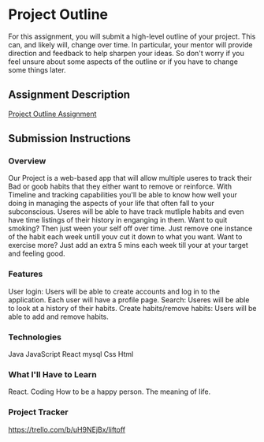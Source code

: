 # Project Outline
For this assignment, you will submit a high-level outline of your project. This can, and likely will, change over time. In particular, your mentor will provide direction and feedback to help sharpen your ideas. So don't worry if you feel unsure about some aspects of the outline or if you have to change some things later.

## Assignment Description
[Project Outline Assignment](https://education.launchcode.org/liftoff/modules/assignments/project-outline)

## Submission Instructions

### Overview
Our Project is a web-based app that will allow multiple useres to track their Bad or goob habits that they either want to remove or reinforce. With Timeline and tracking capabilities you'll be able to know how well your doing in managing the aspects of your life that often fall to your subconscious. Useres will be able to have track mutliple habits and even have time listings of their history in enganging in them. Want to quit smoking? Then just ween your self off over time. Just remove one instance of the habit each week untill youv cut it down to what you want. Want to exercise more? Just add an extra 5 mins each week till your at your target and feeling good.
### Features
User login: Users will be able to create accounts and log in to the application. Each user will have a profile page.
Search: Useres will be able to look at a history of their habits.
Create habits/remove habits: Users will be able to add and remove habits.

### Technologies
Java
JavaScript
React
mysql
Css
Html
### What I'll Have to Learn
React.
Coding
How to be a happy person.
The meaning of life.
### Project Tracker
https://trello.com/b/uH9NEjBx/liftoff
